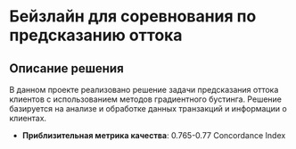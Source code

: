 # Бейзлайн для соревнования по предсказанию оттока

## Описание решения

В данном проекте реализовано решение задачи предсказания оттока клиентов с использованием методов градиентного бустинга. Решение базируется на анализе и обработке данных транзакций и информации о клиентах.

- **Приблизительная метрика качества**: 0.765-0.77 Concordance Index
